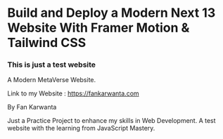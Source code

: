 # Build and Deploy a Modern Next 13 Website With Framer Motion & Tailwind CSS

### This is just a test website 

A Modern MetaVerse Website.

Link to my Website : https://fankarwanta.com

By Fan Karwanta

Just a Practice Project to enhance my skills in Web Development.
A test website with the learning from JavaScript Mastery.
